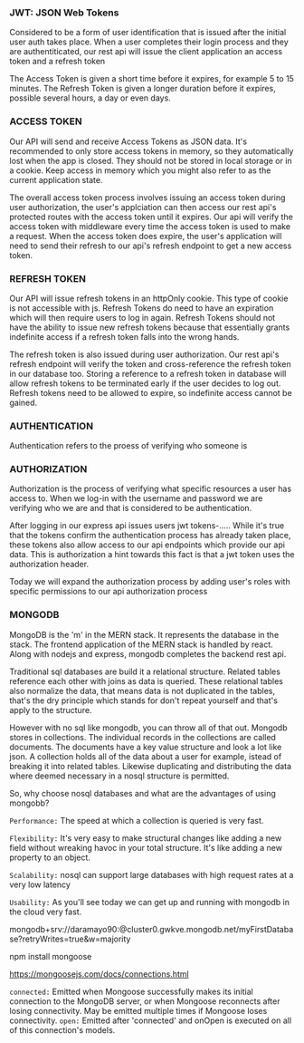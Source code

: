 ### JWT: JSON Web Tokens
Considered to be a form of user identification that is issued after the initial user auth takes place.
When a user completes their login process and they are authentiticated, our rest api will issue the client application an access token and a refresh token

The Access Token is given a short time before it expires, for example 5 to 15 minutes.
The Refresh Token is given a longer duration before it expires, possible several hours, a day or even days.

### ACCESS TOKEN
Our API will send and receive Access Tokens as JSON data.
It's recommended to only store access tokens in memory, so they automatically lost when the app is closed.
They should not be stored in local storage or in a cookie.
Keep access in memory which you might also refer to as the current application state.

The overall access token process involves issuing an access token during user authorization, the user's applciation can then access our rest api's protected routes with the access token until it expires.
Our api will verify the access token with middleware every time the access token is used to make a request.
When the access token does expire, the user's application will need to send their refresh to our api's refresh endpoint to get a new access token.

### REFRESH TOKEN
Our API will issue refresh tokens in an httpOnly cookie.
This type of cookie is not accessible with js.
Refresh Tokens do need to have an expiration which will then require users to log in again.
Refresh Tokens should not have the ability to issue new refresh tokens because that essentially grants indefinite access if a refresh token falls into the wrong hands.

The refresh token is also issued during user authorization.
Our rest api's refresh endpoint will verify the token and cross-reference the refresh token in our database too.
Storing a reference to a refresh token in database will allow refresh tokens to be terminated early if the user decides to log out.
Refresh tokens need to be allowed to expire, so indefinite access cannot be gained.


### AUTHENTICATION
Authentication refers to the proess of verifying who someone is


### AUTHORIZATION
Authorization is the process of verifying what specific resources a user has access to.
When we log-in with the username and password we are verifying who we are and that is considered to be authentication.

After logging in our express api issues users jwt tokens-.....
While it's true that the tokens confirm the authentication process has already taken place, these tokens also allow access to our api endpoints which provide our api data.
This is authorization a hint towards this fact is that a jwt token uses the authorization header.

Today we will expand the authorization process by adding user's roles with specific permissions to our api authorization process


### MONGODB
MongoDB is the 'm' in the MERN stack. It represents the database in the stack.
The frontend application of the MERN stack is handled by react.
Along with nodejs and express, mongodb completes the backend rest api.

Traditional sql databases are build it a relational structure.
Related tables reference each other with joins as data is queried.
These relational tables also normalize the data, that means data is not duplicated in the tables, that's the dry principle which stands for don't repeat yourself and that's apply to the structure.

However with no sql like mongodb, you can throw all of that out.
Mongodb stores in collections. The individual records in the collections are called documents.
The documents have a key value structure and look a lot like json.
A collection holds all of the data about a user for example, istead of breaking it into related tables.
Likewise duplicating and distributing the data where deemed necessary in a nosql structure is permitted.

So, why choose nosql databases and what are the advantages of using mongobb?

`Performance:` The speed at which a collection is queried is very fast.

`Flexibility:` It's very easy to make structural changes like adding a new field without wreaking havoc in your total structure. It's like adding a new property to an object.

`Scalability:` nosql can support large databases with high request rates at a very low latency

`Usability:` As you'll see today we can get up and running with mongodb in the cloud very fast.


mongodb+srv://daramayo90:<password>@cluster0.gwkve.mongodb.net/myFirstDatabase?retryWrites=true&w=majority

npm install mongoose

https://mongoosejs.com/docs/connections.html

`connected:` Emitted when Mongoose successfully makes its initial connection to the MongoDB server, or when Mongoose reconnects after losing connectivity. May be emitted multiple times if Mongoose loses connectivity.
`open:` Emitted after 'connected' and onOpen is executed on all of this connection's models.
